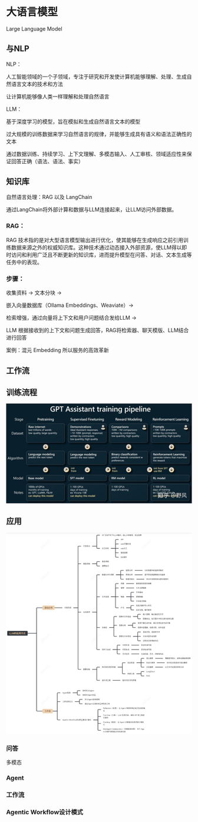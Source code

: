 # 大语言模型

Large Language Model



## 与NLP

NLP：

人工智能领域的一个子领域，专注于研究和开发使计算机能够理解、处理、生成自然语言文本的技术和方法

让计算机能够像人类一样理解和处理自然语言



LLM：

基于深度学习的模型，旨在模拟和生成自然语言文本的模型

过大规模的训练数据来学习自然语言的规律，并能够生成具有语义和语法正确性的文本

通过数据训练、持续学习、上下文理解、多模态输入、人工审核、领域适应性来保证回答正确（语法、语法、事实）



## 知识库

自然语言处理：RAG 以及 LangChain 

通过LangChain将外部计算和数据与LLM连接起来，让LLM访问外部数据。



### RAG：

RAG 技术指的是对大型语言模型输出进行优化，使其能够在生成响应之前引用训练数据来源之外的权威知识库。这种技术通过动态接入外部资源，使LLM得以即时访问和利用广泛且不断更新的知识库，进而提升模型在问答、对话、文本生成等任务中的表现。



### 步骤：

收集资料 -> 文本分块 -> 

嵌入向量数据库（Ollama Embeddings、Weaviate）->

检索增强，通过向量将上下文和用户问题结合发给LLM ->

LLM 根据接收到的上下文和问题生成回答，RAG将检索器、聊天模版、LLM结合进行回答



案例：混元 Embedding 所以服务的高效革新



## 工作流



## 训练流程

![1481724800477_.pic](https://raw.githubusercontent.com/levi33Y/Pictures/main/1481724800477_.pic.jpg)



## 应用

![39a0eb38d7f8ec11d7b4f6f67fd8eac4](https://raw.githubusercontent.com/levi33Y/Pictures/main/39a0eb38d7f8ec11d7b4f6f67fd8eac4.png)



### 问答

多模态



### Agent



### 工作流



### Agentic Workflow设计模式